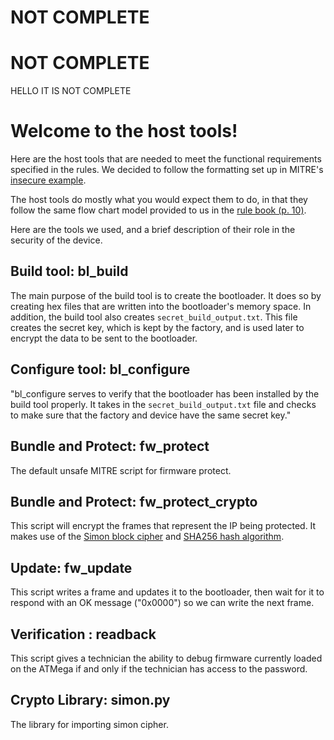 # NOT COMPLETE

# NOT COMPLETE

HELLO IT IS NOT COMPLETE



# Welcome to the host tools!
Here are the host tools that are needed to meet the functional requirements
specified in the rules. We decided to follow the formatting set up in MITRE's
[insecure example](https://github.com/mitre-cyber-academy/2017-ectf-insecure-example).

The host tools do mostly what you would expect them to do, in that they follow the same
flow chart model provided to us in the [rule book (p. 10)](http://mitrecyberacademy.org/competitions/embedded/ectf_challenge17_v2.0.pdf).

Here are the tools we used, and a brief description of their role in the security of
the device.

## Build tool: bl_build
The main purpose of the build tool is to create the bootloader. It does so by creating hex files
that are written into the bootloader's memory space. In addition, the build tool also creates
`secret_build_output.txt`. This file creates the secret key, which is kept by the factory, and is
used later to encrypt the data to be sent to the bootloader.

## Configure tool: bl_configure
"bl_configure serves to verify that the bootloader has been installed by the build tool properly. It
takes in the `secret_build_output.txt` file and checks to make sure that the factory and device have
the same secret key."

## Bundle and Protect: fw_protect
The default unsafe MITRE script for firmware protect.

## Bundle and Protect: fw_protect_crypto
This script will encrypt the frames that represent the IP being protected. It makes use of the [Simon
block cipher](https://github.com/inmcm/Simon_Speck_Ciphers/tree/master/Python) and [SHA256 hash algorithm](https://docs.python.org/2/library/hashlib.html).

## Update: fw_update
This script writes a frame and updates it to the bootloader, then wait for it to respond with an
OK message ("0x0000") so we can write the next frame.

## Verification : readback
This script gives a technician the ability to debug firmware currently loaded on the ATMega if and only if the technician has access to the password.

## Crypto Library: simon.py
The library for importing simon cipher.
